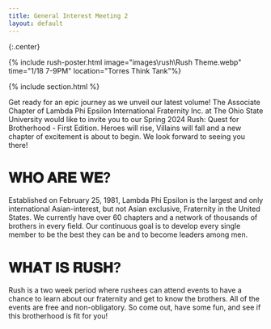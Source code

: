 ```yaml
---
title: General Interest Meeting 2
layout: default
---
```



{:.center}

{% include rush-poster.html image="images\rush\Rush Theme.webp" time="1/18 7-9PM" location="Torres Think Tank"%}

{% include section.html %}

Get ready for an epic journey as we unveil our latest volume! The Associate Chapter of Lambda Phi Epsilon International Fraternity Inc. at The Ohio State University would like to invite you to our Spring 2024 Rush: Quest for Brotherhood - First Edition. Heroes will rise, Villains will fall and a new chapter of excitement is about to begin. We look forward to seeing you there!

# 𝐖𝐇𝐎 𝐀𝐑𝐄 𝐖𝐄?

Established on February 25, 1981, Lambda Phi Epsilon is the largest and only international Asian-interest, but not Asian exclusive, Fraternity in the United States. We currently have over 60 chapters and a network of thousands of brothers in every field. Our continuous goal is to develop every single member to be the best they can be and to become leaders among men.
# 𝐖𝐇𝐀𝐓 𝐈𝐒 𝐑𝐔𝐒𝐇?

Rush is a two week period where rushees can attend events to have a chance to learn about our fraternity and get to know the brothers. All of the events are free and non-obligatory. So come out, have some fun, and see if this brotherhood is fit for you!
